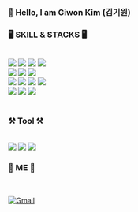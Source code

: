 <div >
  
### 👋 Hello, I am Giwon Kim (김기원)


### 🖥️ SKILL & STACKS 🖥️  

<br>
  
  <img src="https://img.shields.io/badge/HTML-E34F26?style=flat&logo=html5&logoColor=white">
  <img src="https://img.shields.io/badge/CSS-1572B6?style=flat&logo=css3&logoColor=white">
  <img src="https://img.shields.io/badge/JavaScript-F7DF1E?style=flat&logo=javascript&logoColor=white">
  <img src="https://img.shields.io/badge/Vue-4FC08D?style=flat&logo=Vue.js&logoColor=white">
  
  <br>
  <img src="https://img.shields.io/badge/React-61DAFB?style=flat&logo=react&logoColor=white"> 
  <img src="https://img.shields.io/badge/Jquery-0769AD?style=flat&logo=jquery&logoColor=white">
  <img src="https://img.shields.io/badge/C-A8B9CC?style=flat-flat&logo=c&logoColor=white"/>
  <br>
  <img src="https://img.shields.io/badge/JAVA-007396?style=flat&logo=java&logoColor=white"> 
  <img src="https://img.shields.io/badge/Python-3776AB?style=flat&logo=python&logoColor=white">  
  <img src="https://img.shields.io/badge/SpringBoot-6DB33F?style=flat&logo=springboot&logoColor=white">  
  <img src="https://img.shields.io/badge/MySQL-4479A1?style=flat&logo=mySQL&logoColor=white"> 
  <br>
  <img src="https://img.shields.io/badge/Amazon AWS-232F3E?style=flat&logo=amazonaws&logoColor=white">   
  <img src="https://img.shields.io/badge/github-181717?style=flat&logo=github&logoColor=white">
  <img src="https://img.shields.io/badge/git-F05032?style=flat&logo=git&logoColor=white">
  <br>

<br>

### ⚒️ Tool ⚒️


<br>

<img src="https://img.shields.io/badge/Visual Studio Code-007ACC?style=flat-square&logo=Visual Studio Code&logoColor=white">
<img src="https://img.shields.io/badge/Visual Studio-5C2D91?style=flat-square&logo=Visual Studio&logoColor=white">
<img src="https://img.shields.io/badge/Eclipse IDE-2C2255?style=flat-square&logo=Eclipse IDE&logoColor=white">

<br>

### 🐰 ME 🐰

<br>

<!-- [![KakaoTalk](https://img.shields.io/badge/KakaoTalk-FFCD00?logo=kakaotalk&logoColor=white)](https://namecard.kakao.com/kimgiwon) --> 
[![Gmail](https://img.shields.io/badge/-rldnjs3413@gmail.com-EA4335?logo=gmail&logoColor=white)](mailto:rldnjs3413@gmail.com)
<!-- [![Instagram](https://img.shields.io/badge/-@K__origin-E4405F?logo=instagram&logoColor=white)](https://www.instagram.com/k__origin) -->


</div> 
